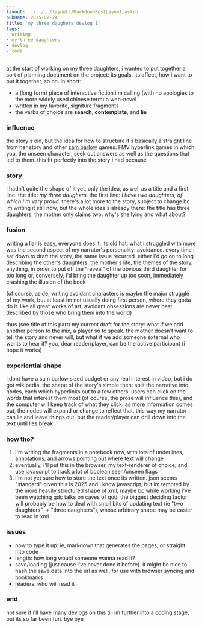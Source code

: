 ```yaml
---
layout: ../../../layouts/MarkdownPostLayout.astro
pubDate: 2025-07-24
title: 'my three daughers devlog 1'
tags:
- writing
- my-three-daughters
- devlog
- code
---
```


at the start of working on my three daughters, i wanted to put together a sort of planning document on the project: its goals, its affect, how i want to put it together, so on. in short:
- a (long form) piece of interactive fiction i'm calling (with no apologies to the more widely used chinese term) a web-novel
- written in my favorite, signiture fragments
- the verbs of choice are **search**, **contemplate**, and **lie**

### influence
the story's old, but the idea for how to structure it's basically a straight line from her story and other [sam barlow](https://en.wikipedia.org/wiki/Sam_Barlow_(game_designer)) games: FMV hyperlink games in which you, the unseen character, seek out answers as well as the questions that led to them. this fit perfectly into the story i had because

### story
i hadn't quite the shape of it yet, only the idea, as well as a title and a first line. the title: _my three daughers_. the first line: _I have two daughters, of which I'm very proud._ there's a lot more to the story, subject to change bc im writing it still now, but the whole idea's already there: the title has three daughters, the mother only claims two. why's she lying and what about?

### fusion
writing a liar is easy, everyone does it, its old hat. what i struggled with more was the second aspect of my narrator's personality: avoidance. every time i sat down to draft the story, the same issue recurred. either i'd go on to long describing the other's daughters, the mother's life, the themes of the story, anything, in order to put off the "reveal" of the obvious third daughter for too long or, conversely, i'd bring the daughter up too soon, immediately crashing the illusion of the book

(of course, aside, writing avoidant characters is maybe the major struggle of my work, but at least im not usually doing first person, where they gotta do it. like all great works of art, avoidant obsessions are never best described by those who bring them into the world)

thus (see title of this part) my current draft for the story: what if we add another person to the mix, a player so to speak. the mother doesn't want to tell the story and never will, but what if we add someone external who wants to hear it? you, dear reader/player, can be the active participant (i hope it works)

### experiential shape
i dont have a sam barlow sized budget or any real interest in video, but i do got wikipedia. the shape of the story's simple then: split the narrative into nodes, each which hyperlinks out to a few others. users can click on the words that interest them most (of course, the prose will influence this), and the computer will keep track of what they click. as more information comes out, the nodes will expand or change to reflect that. this way my narrator can lie and leave things out, but the reader/player can drill down into the text until lies break

### how tho?
1) i'm writing the fragments in a notebook now, with lots of underlines, annotations, and arrows pointing out where text will change
2) eventually, i'll put this in the browser, my text-renderer of choice, and use javascript to track a lot of boolean seen/unseen flags
3) i'm not yet sure how to store the text once its written. json seems "standard" given this is 2025 and i know javascript, but im tempted by the more heavily structured shape of xml, maybe bc while working i've been watching gdc talks on caves of qud. the biggest deciding factor will probably be how to deal with small bits of updating text (ie "two daughters" -> "three daughters"), whose arbitrary shape may be easier to read in xml

### issues
- how to type it up: ie, markdown that generates the pages, or straight into code
- length: how long would someone wanna read it?
- save/loading (just cause i've never done it before). it might be nice to hash the save data into the url as well, for use with browser syncing and bookmarks
- readers: who will read it

### end
not sure if i'll have many devlogs on this till im further into a coding stage, but its so far been fun. bye bye
